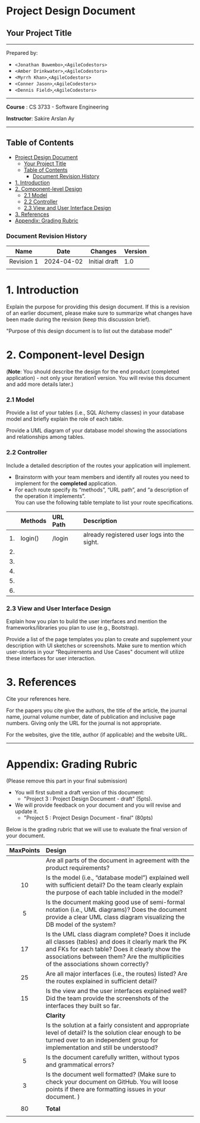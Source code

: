 # Project Design Document

## Your Project Title
--------
Prepared by:

* `<Jonathan Buwembo>`,`<AgileCodestors>`
* `<Amber Drinkwater>`,`<AgileCodestors>`
* `<Myrrh Khan>`,`<AgileCodestors>`
* `<Conner Jason>`,`<AgileCodestors>`
* `<Dennis Field>`,`<AgileCodestors>`
---

**Course** : CS 3733 - Software Engineering 

**Instructor**: Sakire Arslan Ay

---

## Table of Contents
- [Project Design Document](#project-design-document)
  - [Your Project Title](#your-project-title)
  - [Table of Contents](#table-of-contents)
    - [Document Revision History](#document-revision-history)
- [1. Introduction](#1-introduction)
- [2. Component-level Design](#2-component-level-design)
    - [2.1 Model](#21-model)
    - [2.2 Controller](#22-controller)
    - [2.3 View and User Interface Design](#23-view-and-user-interface-design)
- [3. References](#3-references)
- [Appendix: Grading Rubric](#appendix-grading-rubric)

<a name="revision-history"> </a>

### Document Revision History

| Name | Date | Changes | Version |
| ------ | ------ | --------- | --------- |
|Revision 1 |2024-04-02 |Initial draft | 1.0        |
|      |      |         |         |


# 1. Introduction

Explain the purpose for providing this design document. If this is a revision of an earlier document, please make sure to summarize what changes have been made during the revision (keep this discussion brief). 

"Purpose of this design document is to list out the database model"
# 2. Component-level Design

(**Note**: You should describe the design for the end product (completed application) - not only your iteration1 version. You will revise this document and add more details later.)

### 2.1 Model

Provide a list of your tables (i.e., SQL Alchemy classes) in your database model and briefly explain the role of each table. 

Provide a UML diagram of your database model showing the associations and relationships among tables. 

### 2.2 Controller

Include a detailed description of the routes your application will implement. 
* Brainstorm with your team members and identify all routes you need to implement for the **completed** application.
* For each route specify its “methods”, “URL path”, and “a description of the operation it implements”.  
You can use the following table template to list your route specifications. 

|   | Methods           | URL Path   | Description  |
|:--|:------------------|:-----------|:-------------|
|1. | login()           | /login     | already registered user logs into the sight. |
|2. |                   |            |              |
|3. |                   |            |              |
|4. |                   |            |              |
|5. |                   |            |              |
|6. |                   |            |              |


### 2.3 View and User Interface Design 

Explain how you plan to build the user interfaces and mention the frameworks/libraries you plan to use (e.g., Bootstrap).  

Provide a list of the page templates you plan to create and supplement your description with UI sketches or screenshots. Make sure to mention which user-stories in your “Requirements and Use Cases" document will utilize these interfaces for user interaction. 

# 3. References

Cite your references here.

For the papers you cite give the authors, the title of the article, the journal name, journal volume number, date of publication and inclusive page numbers. Giving only the URL for the journal is not appropriate.

For the websites, give the title, author (if applicable) and the website URL.

----
# Appendix: Grading Rubric
(Please remove this part in your final submission)

 * You will first  submit a draft version of this document:
    * "Project 3 : Project Design Document - draft" (5pts). 
* We will provide feedback on your document and you will revise and update it.
    * "Project 5 : Project Design Document - final" (80pts) 

Below is the grading rubric that we will use to evaluate the final version of your document. 

|**MaxPoints**| **Design** |
|:---------:|:-------------------------------------------------------------------------|
|           | Are all parts of the document in agreement with the product requirements? |
| 10        | Is the model (i.e., “database model”) explained well with sufficient detail? Do the team clearly explain the purpose of each table included in the model?| 
| 5         | Is the document making good use of semi-formal notation (i.e., UML diagrams)? Does the document provide a clear UML class diagram visualizing the DB model of the system? |
| 17        | Is the UML class diagram complete? Does it include all classes (tables) and does it clearly mark the PK and FKs for each table? Does it clearly show the associations between them? Are the multiplicities of the associations shown correctly? |
| 25        | Are all major interfaces (i.e., the routes) listed? Are the routes explained in sufficient detail? |
| 15        | Is the view and the user interfaces explained well? Did the team provide the screenshots of the interfaces they built so far.   |
|           | **Clarity** |
|           | Is the solution at a fairly consistent and appropriate level of detail? Is the solution clear enough to be turned over to an independent group for implementation and still be understood? |
| 5         | Is the document carefully written, without typos and grammatical errors?  |
| 3         | Is the document well formatted? (Make sure to check your document on GitHub. You will loose points if there are formatting issues in your document.  )  |
|           |  |
| 80         | **Total** |
|           |  |